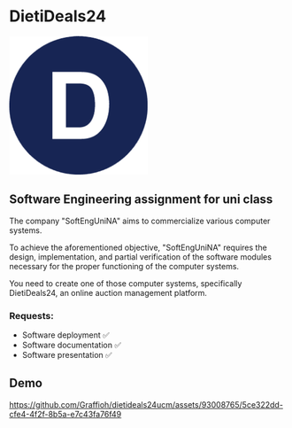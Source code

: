 # DietiDeals24

<img src="./images/dietidealslogo.png" width="250" height="250">

## Software Engineering assignment for uni class

The company "SoftEngUniNA" aims to commercialize various computer systems.

To achieve the aforementioned objective, "SoftEngUniNA" requires the design, implementation, and partial verification of the software modules necessary for the proper functioning of the computer systems.

You need to create one of those computer systems, specifically DietiDeals24, an online auction management platform.


### Requests:
- Software deployment ✅ 
- Software documentation ✅ 
- Software presentation ✅ 

## Demo
https://github.com/Graffioh/dietideals24ucm/assets/93008765/5ce322dd-cfe4-4f2f-8b5a-e7c43fa76f49


